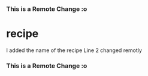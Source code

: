 ### This is a Remote Change :o
# recipe
I added the name of the recipe
Line 2 changed remotly
### This is a Remote Change :o
